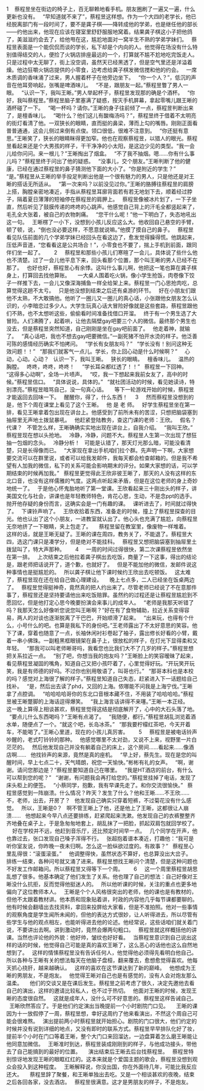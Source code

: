 1 
 
蔡程昱坐在街边的椅子上，百无聊赖地看手机。朋友圈刷了一遍又一遍，什么更新也没有。
 
“早知道就不来了”，蔡程昱这样想。作为一个大四的老学长，他已经脱离部门有一段时间了，要不是龚子棋——降转成他的学弟，也是继任他的部长——约他出来，他现在应该在寝室里舒舒服服地窝着。结果龚子棋这小子把他鸽了，美滋滋约会去了，给他甩在这，尴尬地面对一窝半生不熟的学弟学妹们。
 
蔡程昱表面是一个能侃侃而谈的学长，私下却是个内向的人。他觉得在场没有什么特别值得结交的人，便捡了火锅店排座最远的一个，打算就不尴不尬地吃完饭走人。只是过程中太无聊了，街上没空调，虽然天已经黑透了，但是空气里还是洋溢着燥。他边狂嚼火锅店提供的小零食，边考虑给龚子棋发微信搅和他的约会。
 
一席木质调的香味涌了过来，男人握着杯子在他旁边坐下。
 
“你一个人？”，低沉的声音在他耳旁响起，张嘴是啤酒味儿。
 
“不是，跟朋友一起。”蔡程昱瞥了男人一眼。
 
“认识一下，我叫王晰。”男人举起杯子，蔡程昱发现那的确是个酒杯。
 
“你好，我叫蔡程昱。”蔡程昱脑子里塞满了疑惑，按灭手机屏幕，拿起零嘴儿跟王晰的酒杯碰了一下。
 
“喝一杯吗？请你。”王晰的身子往前倾了一点，蔡程昱判断出来了，是檀香味儿。
 
“喝什么？他们这儿有酸梅汤吗？”，蔡程昱终于借着不太明亮的街灯看清了他。一双狭长的眼睛，直而挺的鼻梁，薄而上勾的嘴唇。刚刚正面看普普通通，这会儿侧过来倒有点俊。领口很低，很难不注意到。
 
“你还挺有意思。”王晰笑了，狭长的眼睛眯得更加窄。他也在观察蔡程昱，以猎人的眼光。蔡程昱看起来还是个大男孩的样子，干干净净的小太阳，是这边少见的类型。“我一会儿给你问问。来一根儿？”王晰掏出了烟盒。
 
“不了我不抽烟。嗯……你有什么事儿吗？”蔡程昱终于问出了他的疑惑。
 
“没事儿，交个朋友。”王晰判断了他的健康，已经在通过蔡程昱的鼻子猜测他下面的大小了。“你是附近的学生？”
 
“是。”蔡程昱从王晰的举手投足判断出他是一个很有魅力的男人，只是他还是对王晰的搭话无所适从。
 
“第一次来吗？以前没见过你。”王晰的胳膊往蔡程昱的肩膀上搭，胸膛亲密地凑近，手指从蔡程昱耳廓背面若有若无地划下去，顺着经过脖子，隔着夏日薄薄的短袖停在蔡程昱的肩胛上。
 
蔡程昱像被冰片划了，一下子坐直，然后听见了鼓膜传递的咚咚的心跳声。他感觉自己背上的汗毛全都竖起来了，毛孔全大张着，被自己的衣物刺痛。
 
“您干什么呢！”他一下明白了，失态地吼出这一句。
 
王晰楞了一小下，没想到小孩儿反应这么大。他收回自己悬空的手臂，顿了顿，说，“倒也没必要这样，不愿意就说嘛。”他摸了摸自己的鼻子。
 
蔡程昱看见队伍前面的几个学弟学妹已经回头在看这边了，愈发觉得臊得慌。他跳起来，压低声音道，“您看看这是公共场合！”，小零食也不要了，揣上手机到前面，跟同伴们坐一起了。
 
 
 
2
 
 
蔡程昱和那些小孩儿们寒暄了一会儿，具体说了些什么他也不清楚。过了一会儿他平息下来，回头看那个位置，那个叫王晰的男人已经不在那了。
 
也好也好，蔡程昱心有余悸。这叫什么事儿啊，他把这一笔也算在龚子棋身上，打算回去找他算账。
 
 
一大桌人围着吃火锅，像小学生抢饭，肉卷像下饺子一样推下去，一会儿又像深海捕鱼一样全给架上来。蔡程昱一门心思抢肉吃，总算觉得这趟不太亏。
 
只是他没想到结束之后还有桌游的环节。
 
好在小朋友们跟他不太熟，不大敢搞他。他听了一圈儿又一圈儿的真心话，小张跟他女朋友怎么认识的，小李暗恋过多少人。大学生玩真心话大冒险好像就是这些套路，蔡程昱跟他们不熟，也不太想听这些，偷偷看时间准备找借口开溜。
 
终于有一个男生选了大冒险。人们沸腾了，起着哄，让他去隔壁gay吧要三个人的微信。最终那个男生也没去，但是蔡程昱突然知道，自己刚刚是坐在gay吧前面了。
 
他走着神，就输了。
 
“真心话吧，我也不想去gay吧要微信。”一副死猪不怕开水烫的样子。他泛善可陈的感情经历确实不怕拷问。
 
“学长有女朋友吗？”
 
“学长没有！别问这种无效问题！！”
 
“那我们就客气一点儿。学长，你上回心动是什么时候啊？”
 
 
心动，心动。心动？
 
认识一下，我叫王晰。
 
狭长的眼睛。
 
檀香味儿。
 
温热的胸膛。
 
咚咚，咚咚，咚咚！
 
 
“学长耳朵都红透了！！”
 
蔡程昱一下回神。
 
“这得多心动啊”，全场一片啧声。
 
“哎，我一下想起来我前女友了，高中的时候。”蔡程昱信口。
 
“具体说说，具体的。”
 
“就社团活动的时候，看见她读诗，特别漂亮。”蔡程昱暗骂自己，没一句真心话。
 
 
等下一轮游戏开始的时候，蔡程昱才能返回去回味一下。
 
醒醒你，得了，什么东西！
 
 
3
 
 
然而蔡程昱没想到的是，他下个周在课堂上看见了这个王晰。
 
他 是 老 师。
 
好学生蔡程昱坐在第一排，看见王晰拿着包出现在讲台上。他感受到了前所未有的苦涩，只想把脑袋塞到抽屉里无声地土拨鼠暴吼。
 
他赶紧登陆教务，查这门课的老师：王欣。
 
假名？代课？
 
不管怎么样，王晰确确实实地出现在讲台上，自我介绍。
 
“我叫王欣。”
 
蔡程昱现在想以头抢地。
 
冷静，冷静，问题不大。蔡程昱人生第一次出现了想狂抽一包烟的念头。
 
冷静分析！
 
可能是认错了，那天灯光那么暗，可能没看清楚，只是长得像而已。
 
“大家现在拿出手机咱们拉个群。先声明一下啊，大家想要交流可以在群里说，或者可以给我发邮件，我每天都会检查邮箱的。但是我不希望有人加我的微信，私下的关系可能会影响期末的评分。如果大家想的话，可以学期结束的时候再加我。”
 
蔡程昱更觉得此王欣非彼王晰了，那天的人没有这样的东北口音，也没有这样儒雅的气度。这两点听起来矛盾，但是在这位老师的身上奇妙地统一了。
 
于是他心怀鬼胎地听了第一堂课。王欣看起来三十刚出头的样子，讲美国文化与社会，讲课也是年轻教师特色，肯花心思，生动，不是念ppt的选手。抛开他存疑的身份而言，这确实会是一门有趣的课。
 
课听进去了，时间就过得快了。
 
下课铃声响了。
 
王欣收拾着东西，准备走的时候，撞上了蔡程昱探查的目光。他也认出了这个小朋友，一进教室就认出了。他心头也充满了尴尬，向蔡程昱无奈地挤了一下眼睛，夹上包走了。
 
 
蔡程昱留在教室里，像废物一样堆着。
 
这样的话，就是王晰无疑了。王晰的课在周四，教务关了，不能退了。蔡程昱大四，选这门课只是凑学分，但是绝对不能挂科。
 
蔡程昱又想把脑袋塞到抽屉里土拨鼠叫了，特大声那种。
 
 
 
4
 
 
一周的时间过得很快，第二次课蔡程昱依然坐在第一排。
 
上次结束之后他拉着龚子棋出去吃饭，商量了一下这事，得出的结论是，跟老师把话说开了，道个歉，也就好了。
 
但是不能加他的微信，发邮件说这种事情也是挺尴尬的。
 
所以龚子棋让他下课时候约王欣出去吃顿饭。
 
这太难了，蔡程昱现在还在给自己做心理建设。
 
 
晚上七点多，二人已经坐在饭桌两边了。
 
蔡程昱觉得挺神奇，竟然真的把人约出来了。尽管老师已经说了不在意那件事了，蔡程昱还是坚持要请他出来吃饭赔罪。虽然约的过程还是让蔡程昱尴尬到不愿回忆，但是他打定心思今晚要扮演会来事儿的成年人。
 
“老师是我那天听错了吗？我那天怎么好像听您说您叫王晰啊？”好在有了食物辅助，拉近关系变得容易，两人的对谈也逐渐脱离了干巴巴，开始顺滑了起来。
 
“出来玩，也得有个什么，小号什么的吧。也算是我私下的身份吧。”王老师露出了不太好意思的笑容。他下了课，穿着也随意了一点，长袖休闲衬衫卷起了袖子，露出修长好看的小臂，戴着一串小佛珠。一副粗黑框眼镜架在鼻子上，很放松的样子，在灯光下显得柔和又年轻。
 
“那我可以叫老师晰哥吗，我看您也比我们大不了几岁的样子。”蔡程昱想把关系拉近一点。
 
“别了吧，你想当我的炮友吗？”王晰脸上的笑容暧昧了起来，看见蔡程昱凝固的嘴角，知道自己又把小孩吓着了，心里觉得好玩。“开玩笑开玩笑，我是有师德的好吗。不过你也别用敬语了，叫哥也行。”
 
“那哥本科也是本校的吗？感觉对上海很了解的样子。”蔡程昱知道自己失态，赶紧进入下一话题给自己找补。
 
“是，然后出去读了phd，又回的上海。侬哪能不问我是上海宁伐。”王晰拿了点腔调。
 
“哈哈哈哈哥你的东北口音根本藏不住，不用装了哈哈哈哈。”蔡程昱被王晰蹩脚的上海话逗得爆笑。
 
“我上海言话讲得不来噻。”王晰一本正经。
 
 
这一晚上算得上相谈甚欢，蔡程昱觉得这结是彻底解开了，心中的大石头落了地。
 
“要点儿什么东西喝吗？”王晰有点渴了。
 
“我随便，都行。”蔡程昱胡乱浏览着酒水单，随便点了一个。“就这个吧，长岛冰茶。”
 
“那我要柠檬红茶吧，今天开着车，不能喝了。”王晰心里道，现在的小孩儿真厉害。
 
 
 
5
 
 
蔡程昱是被电话铃声吵醒的，老式叮铃铃的那种。
 
他感觉哪里不太对劲，又说不上来，视野里一片白茫茫的。
 
然后他发现自己并没有躺着自己的床上，这个房间……看起来……像酒店啊……
 
他找铃声的来源，竟然是真的座机。
 
“早上好，蔡先生。现在是您的叫醒时间，早上七点二十，天气晴朗，祝您一天愉快。”彬彬有礼的女声。
 
“啊，谢谢。请问您那边是？”蔡程昱要知道自己在哪里。
 
“我是HT酒店的前台，有什么可以帮到您的呢？”
 
“谢谢，有问题我会再打给您的。”蔡程昱挂掉了电话，发现了床头柜上的便签。
 
“小蔡同学，抱歉，我有早课先走了。和你交流很愉快。”
 
蔡程昱感觉到一阵崩溃。什么情况？昨天？发生了什么？他和王晰……不王欣……不，老师，出去，开房了？
 
他发现自己确实只穿着短裤，不过菊花没有什么感觉。
 
所以，王晰是0？
 
啊不管王晰上了他，还是他上了王晰，这都很让人崩溃……
 
他想起来今早八点还要排练，赶紧爬起来洗漱。他发现自己的衣裤整整齐齐地叠在桌子上，于是急匆匆地套上，胡乱抹了一把脸，抓起双肩包就回学校了。
 
 
好在学校并不远，他赶到音乐厅，还比预定时间早一点。
 
几个同学在开声，他也靠过去，张口发现自己嗓子浑得不行。
 
张超抱着谱本凑近，打趣他：“我可是听你室友说，你昨晚一夜未归啊。怎么这一脸纵欲过度的。有故事？”
 
蔡程昱心里乱得很：“滚蛋滚蛋。”
 
 
他调整得快，虽然状态不算好，也总算没出大岔子。
 
排练一结束，各种问号就又涌了进来。蔡程昱想找王晰问个清楚，但是这种问题也不好发工作邮箱问。所以蔡程昱又得等下一个周。
 
 
 
6
 
 
这一个周里蔡程昱胡思乱想了很多。他基本确定了他们发生了关系。他也理了自己的想法：自己好像对王晰没什么抗拒，反而觉得他挺迷人的。
 
所以他听课的时候，关注的重点也更多地偏向了这位教师本人。
 
王晰是个个人风格很突出的老师，他的课也是有教材的，但他不太跟着教材讲。他本质和现象贴着讲，时政的内容他几乎每节课都要聊的。他有时候会翻墙出去找资料，拿回来投屏给大家看，但是不准拍照。他对一些事情的观察角度是学生闻所未闻的，但他的表达方式很妙，让人听得进去，所以尽管有些学生与他的观点相左，也能听得进去他的论述。他经常说，这些话咱们就关着门说，不要讲出去啊。讲到激动时，竟然会爆两句粗口。
 
蔡程昱就这样概括他的讲课。当然也评论他的外貌：他好帅，皱纹也好好看。
 
当蔡程昱意识到自己说出这样的话的时候，他觉得自己可能是真的喜欢王晰了，这么恶心的话他也这么自然地想到了。
 
这样的情愫蔡程昱没有告诉任何人，他觉得他必须得先看明白他自己。所以各种与王晰有关的想法每天在他脑子盘桓，翻来覆去，愈想愈觉得喜欢。他每天抓心挠肝，越来越确认。
 
这样的喜欢在这节课达到了新的巅峰。
 
他想成为王晰的男朋友，不是炮友。
 
他觉得王晰对自己也是有感觉的，没有人会对炮友那么温柔。
 
 
他们的交谈又是在课后发生。蔡程昱之前考虑了很久，决定先邀他去看自己的演出，这样的邀请比较私人，也不过于热切。
 
他面对王晰的时候，发现王晰的态度很自然。
 
这就是成年人，没什么可不好意思的。蔡程昱这样告诫自己。
 
王晰欣然答应了。于是他们约定演出当晚提前一个小时剧院门口见。
 
 
王晰的课因为十一放假停了一周，蔡程昱想，幸好这周约了他来看演出，不然这个周自己可能会很难熬。
 
演出提前两小时蔡程昱就开始担心。剧院的门口很大，他们约定的时候并没有说到详细的地点，又没有即时的联系方式。蔡程昱早早排队化好了妆，提前半个小时在门口等着王晰，整个大门口来回溜达，一边盘算着怎么磨王晰能让他同意加微信。
 
王晰准时到达，蔡程昱装成刚刚到的样子，与他成功接头，带他去了自己能搞到的最好的位置。
 
 
演出结束后王晰去后台找蔡程昱。
 
蔡程昱特别惊讶地发现王晰的眼眶红红的。这本来就是个爱国主题的歌会，蔡程昱没想到观众会投入到这种程度。
 
王晰解释说，你没出国，你在外面待几年，可能比我反应还大。
 
 
蔡程昱辞了聚餐，和王晰单独出去吃。又是一个相谈甚欢的夜晚，结束之后各回各家，没去酒店。
 
蔡程昱很满意。这才是男朋友的样子，不是炮友。
